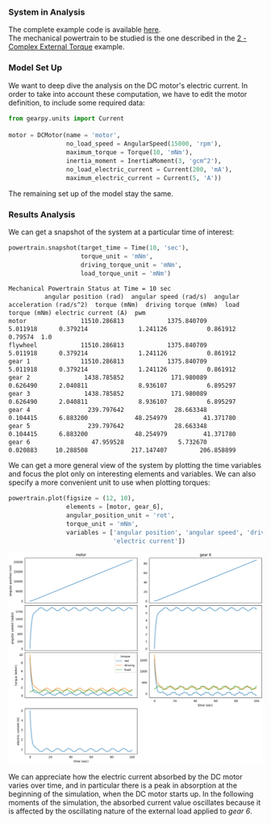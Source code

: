 ### System in Analysis

The complete example code is available
[here](https://github.com/AndreaBlengino/gearpy/blob/master/docs/source/examples/4_dc_motor_electric_analysis/dc_motor_electric_analysis.py).  
The mechanical powertrain to be studied is the one described in the 
[2 - Complex External Torque](https://gearpy.readthedocs.io/en/latest/examples/2_complex_external_torque/index.html) 
example.  

### Model Set Up

We want to deep dive the analysis on the DC motor's electric current. 
In order to take into account these computation, we have to edit the 
motor definition, to include some required data:

```python
from gearpy.units import Current

motor = DCMotor(name = 'motor',
                no_load_speed = AngularSpeed(15000, 'rpm'),
                maximum_torque = Torque(10, 'mNm'),
                inertia_moment = InertiaMoment(3, 'gcm^2'),
                no_load_electric_current = Current(200, 'mA'),
                maximum_electric_current = Current(5, 'A'))
```

The remaining set up of the model stay the same.

### Results Analysis

We can get a snapshot of the system at a particular time of interest:

```python
powertrain.snapshot(target_time = Time(10, 'sec'),
                    torque_unit = 'mNm',
                    driving_torque_unit = 'mNm',
                    load_torque_unit = 'mNm')
```

```text
Mechanical Powertrain Status at Time = 10 sec
          angular position (rad)  angular speed (rad/s)  angular acceleration (rad/s^2)  torque (mNm)  driving torque (mNm)  load torque (mNm) electric current (A)  pwm
motor               11510.286813            1375.840709                        5.011918      0.379214              1.241126           0.861912              0.79574  1.0
flywheel            11510.286813            1375.840709                        5.011918      0.379214              1.241126           0.861912                          
gear 1              11510.286813            1375.840709                        5.011918      0.379214              1.241126           0.861912                          
gear 2               1438.785852             171.980089                        0.626490      2.040811              8.936107           6.895297                          
gear 3               1438.785852             171.980089                        0.626490      2.040811              8.936107           6.895297                          
gear 4                239.797642              28.663348                        0.104415      6.883200             48.254979          41.371780                          
gear 5                239.797642              28.663348                        0.104415      6.883200             48.254979          41.371780                          
gear 6                 47.959528               5.732670                        0.020883     10.288508            217.147407         206.858899                               
```

We can get a more general view of the system by plotting the time 
variables and focus the plot only on interesting elements and variables. 
We can also specify a more convenient unit to use when plotting torques:

```python
powertrain.plot(figsize = (12, 10),
                elements = [motor, gear_6],
                angular_position_unit = 'rot',
                torque_unit = 'mNm',
                variables = ['angular position', 'angular speed', 'driving torque', 'load torque', 'torque',
                             'electric current'])
```

![](images/plot_1.png)

We can appreciate how the electric current absorbed by the DC motor 
varies over time, and in particular there is a peak in absorption at the 
beginning of the simulation, when the DC motor starts up. In the 
following moments of the simulation, the absorbed current value 
oscillates because it is affected by the oscillating nature of the 
external load applied to *gear 6*.  
 
